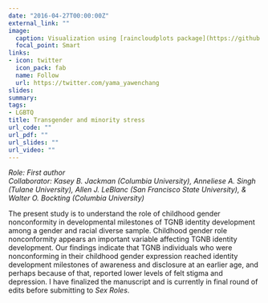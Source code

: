 ```yaml
---
date: "2016-04-27T00:00:00Z"
external_link: ""
image:
  caption: Visualization using [raincloudplots package](https://github.com/RainCloudPlots/RainCloudPlots)
  focal_point: Smart
links:
- icon: twitter
  icon_pack: fab
  name: Follow
  url: https://twitter.com/yama_yawenchang
slides: 
summary: 
tags:
- LGBTQ
title: Transgender and minority stress
url_code: ""
url_pdf: ""
url_slides: ""
url_video: ""
---
```


<i>Role: First author<br/>
Collaborator: Kasey B. Jackman (Columbia University), Anneliese A. Singh (Tulane University), Allen J. LeBlanc (San Francisco State University), & Walter O. Bockting (Columbia University)</i>

The present study is to understand the role of childhood gender nonconformity in developmental milestones of TGNB identity development among a gender and racial diverse sample. Childhood gender role nonconformity appears an important variable affecting TGNB identity development. Our findings indicate that TGNB individuals who were nonconforming in their childhood gender expression reached identity development milestones of awareness and disclosure at an earlier age, and perhaps because of that, reported lower levels of felt stigma and depression. I have finalized the manuscript and is currently in final round of edits before submitting to <i>Sex Roles</i>.
